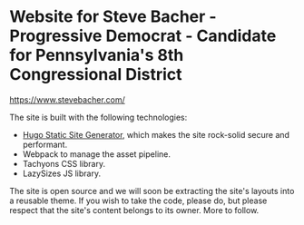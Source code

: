 # Website for Steve Bacher - Progressive Democrat - Candidate for Pennsylvania's 8th Congressional District

https://www.stevebacher.com/


The site is built with the following technologies:

- [Hugo Static Site Generator](http://gohugo.io/), which makes the site rock-solid secure and performant.
- Webpack to manage the asset pipeline.
- Tachyons CSS library.
- LazySizes JS library.

The site is open source and we will soon be extracting the site's layouts into a reusable theme. If you wish to take the code, please do, but please respect that the site's content belongs to its owner. More to follow.

